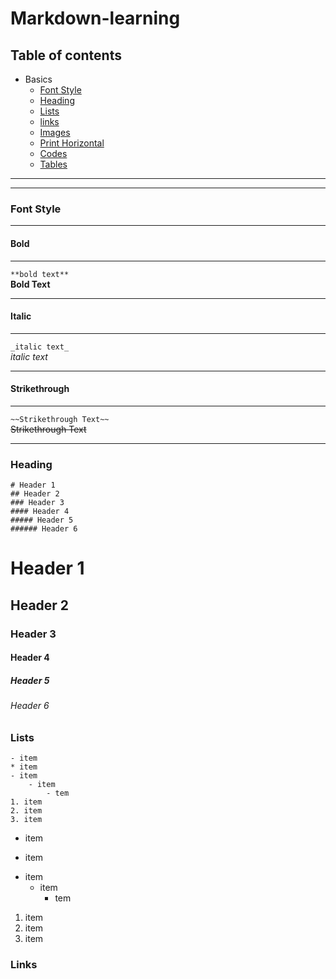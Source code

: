 # Markdown-learning

## Table of contents

- Basics
  - [Font Style](#Font-Style)
  - [Heading](#Heading)
  - [Lists](#Lists)
  - [links](#)
  - [Images](#)
  - [Print Horizontal](#)
  - [Codes](#)
  - [Tables](#)

---
---

### Font Style

---

#### Bold

---
`**bold text**`  
**Bold Text**

---

#### Italic

---
`_italic text_`  
_italic text_

---

#### Strikethrough

---
`~~Strikethrough Text~~`  
~~Strikethrough Text~~

---

### Heading

```
# Header 1
## Header 2
### Header 3
#### Header 4
##### Header 5
###### Header 6
```

# Header 1

## Header 2

### Header 3

#### Header 4

##### Header 5

###### Header 6

### Lists

```
- item
* item
- item 
    - item
        - tem
1. item
2. item
3. item
```

- item
* item

- item 
    - item
        - tem

1. item
2. item
3. item

### Links
